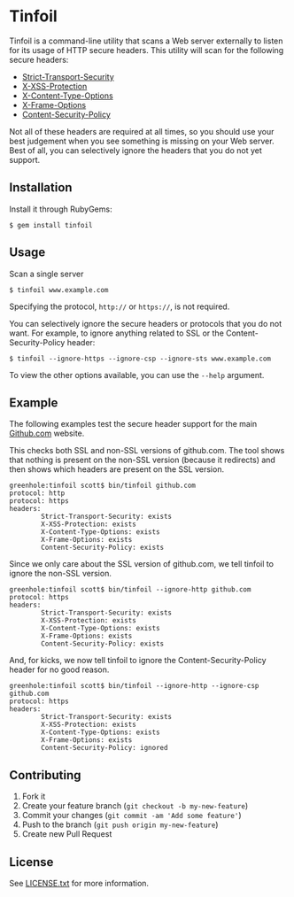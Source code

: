 # Tinfoil

Tinfoil is a command-line utility that scans a Web server externally to listen for its usage of HTTP secure headers.  This utility will scan for the following secure headers:

* [Strict-Transport-Security](http://tools.ietf.org/html/rfc6797)
* [X-XSS-Protection](http://blogs.msdn.com/b/ie/archive/2008/07/02/ie8-security-part-iv-the-xss-filter.aspx)
* [X-Content-Type-Options](http://blogs.msdn.com/b/ie/archive/2008/09/02/ie8-security-part-vi-beta-2-update.aspx)
* [X-Frame-Options](http://tools.ietf.org/html/draft-ietf-websec-x-frame-options-01)
* [Content-Security-Policy](http://www.w3.org/TR/CSP/)

Not all of these headers are required at all times, so you should use your best judgement when you see something is missing on your Web server.  Best of all, you can selectively ignore the headers that you do not yet support.

## Installation

Install it through RubyGems:

    $ gem install tinfoil

## Usage

Scan a single server

    $ tinfoil www.example.com

Specifying the protocol, ``http://`` or ``https://``, is not required.

You can selectively ignore the secure headers or protocols that you do not want.  For example, to ignore anything related to SSL or the Content-Security-Policy header:

    $ tinfoil --ignore-https --ignore-csp --ignore-sts www.example.com

To view the other options available, you can use the ``--help`` argument.

## Example

The following examples test the secure header support for the main [Github.com](http://github.com) website.

This checks both SSL and non-SSL versions of github.com.  The tool shows that nothing is present on the non-SSL version (because it redirects) and then shows which headers are present on the SSL version.

    greenhole:tinfoil scott$ bin/tinfoil github.com
    protocol: http
    protocol: https
    headers:
            Strict-Transport-Security: exists
            X-XSS-Protection: exists
            X-Content-Type-Options: exists
            X-Frame-Options: exists
            Content-Security-Policy: exists

Since we only care about the SSL version of github.com, we tell tinfoil to ignore the non-SSL version.

    greenhole:tinfoil scott$ bin/tinfoil --ignore-http github.com
    protocol: https
    headers:
            Strict-Transport-Security: exists
            X-XSS-Protection: exists
            X-Content-Type-Options: exists
            X-Frame-Options: exists
            Content-Security-Policy: exists

And, for kicks, we now tell tinfoil to ignore the Content-Security-Policy header for no good reason.

    greenhole:tinfoil scott$ bin/tinfoil --ignore-http --ignore-csp github.com
    protocol: https
    headers:
            Strict-Transport-Security: exists
            X-XSS-Protection: exists
            X-Content-Type-Options: exists
            X-Frame-Options: exists
            Content-Security-Policy: ignored

## Contributing

1. Fork it
2. Create your feature branch (`git checkout -b my-new-feature`)
3. Commit your changes (`git commit -am 'Add some feature'`)
4. Push to the branch (`git push origin my-new-feature`)
5. Create new Pull Request

## License

See [LICENSE.txt](LICENSE.txt) for more information.

